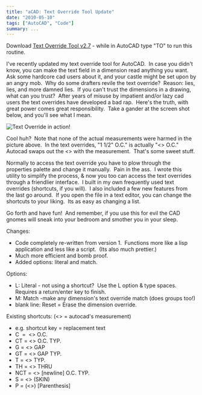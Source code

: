```yaml
---
title: "aCAD: Text Override Tool Update"
date: "2010-05-10"
tags: ["AutoCAD", "Code"]
summary: ...
---
```


Download [Text Override Tool v2.7](https://www.scenic-shop.com/files/cad/lisp/to.lsp) - while in AutoCAD type "TO" to run this routine.

I've recently updated my text override tool for AutoCAD.  In case you didn't know, you can make the text field in a dimension read anything you want.  Ask some hardcore cad users about it, and your castle might be set upon by an angry mob.  Why do some drafters revile the text override?  Reason: lies, lies, and more damned lies.  If you can't trust the dimensions in a drawing, what can you trust?  After years of misuse by impatient and/or lazy cad users the text overrides have developed a bad rap.  Here's the truth, with great power comes great responsibility.  Take a gander at the screen shot below, and you'll see what I mean.

![Text Override in action!](../images/override_screenshot.jpg "override_screenshot")

Cool huh?  Note that none of the actual measurements were harmed in the picture above.  In the text overrides, "1 1/2" O.C." is actually "<> O.C."  Autocad swaps out the <> with the measurement.  That's some sweet stuff.

Normally to access the text override you have to plow through the properties palette and change it manually.  Pain in the ass.  I wrote this utility to simplify the process, & now you too can access the text overrides through a friendlier interface.  I built in my own frequently used text overrides (shortcuts, if you will).  I also included a few new features from the last go around.  If you open the file in a text editor, you can change the shortcuts to your liking.  Its as easy as changing a list.

Go forth and have fun!  And remember, if you use this for evil the CAD gnomes will sneak into your bedroom and smother you in your sleep.

Changes:

- Code completely re-written from version 1.  Functions more like a lisp application and less like a script.  (Its also much prettier.)
- Much more efficient and bomb proof.
- Added options: literal and match.

Options:

- L: Literal - not using a shortcut?  Use the L option & type spaces.  Requires a return/enter key to finish.
- M: Match -make any dimension's text override match (does groups too!)
- blank line: Reset = Erase the dimension override.

Existing shortcuts: (<> = autocad's measurement)

- e.g. shortcut key = replacement text
- C  =  <> O.C.
- CT = <> O.C. TYP.
- G = <> GAP
- GT = <> GAP TYP.
- T = <> TYP.
- TH = <> THRU
- NCT = <> \[newline\] O.C. TYP.
- S = <> (SKIN)
- P = (<>) \[Parenthesis\]